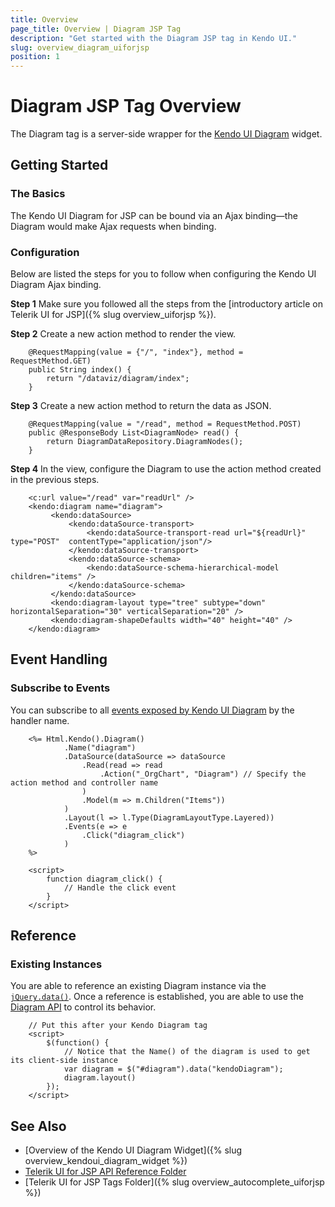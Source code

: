 ```yaml
---
title: Overview
page_title: Overview | Diagram JSP Tag
description: "Get started with the Diagram JSP tag in Kendo UI."
slug: overview_diagram_uiforjsp
position: 1
---
```


# Diagram JSP Tag Overview

The Diagram tag is a server-side wrapper for the [Kendo UI Diagram](/api/javascript/dataviz/ui/diagram) widget.

## Getting Started

### The Basics

The Kendo UI Diagram for JSP can be bound via an Ajax binding&mdash;the Diagram would make Ajax requests when binding.

### Configuration

Below are listed the steps for you to follow when configuring the Kendo UI Diagram Ajax binding.

**Step 1** Make sure you followed all the steps from the [introductory article on Telerik UI for JSP]({% slug overview_uiforjsp %}).

**Step 2** Create a new action method to render the view.



        @RequestMapping(value = {"/", "index"}, method = RequestMethod.GET)
        public String index() {
            return "/dataviz/diagram/index";
        }

**Step 3** Create a new action method to return the data as JSON.



        @RequestMapping(value = "/read", method = RequestMethod.POST)
        public @ResponseBody List<DiagramNode> read() {
            return DiagramDataRepository.DiagramNodes();
        }

**Step 4** In the view, configure the Diagram to use the action method created in the previous steps.



        <c:url value="/read" var="readUrl" />
        <kendo:diagram name="diagram">
             <kendo:dataSource>
                 <kendo:dataSource-transport>
                     <kendo:dataSource-transport-read url="${readUrl}" type="POST"  contentType="application/json"/>
                 </kendo:dataSource-transport>
                 <kendo:dataSource-schema>
                     <kendo:dataSource-schema-hierarchical-model children="items" />
                 </kendo:dataSource-schema>
             </kendo:dataSource>
             <kendo:diagram-layout type="tree" subtype="down" horizontalSeparation="30" verticalSeparation="20" />
             <kendo:diagram-shapeDefaults width="40" height="40" />
        </kendo:diagram>

## Event Handling

### Subscribe to Events

You can subscribe to all [events exposed by Kendo UI Diagram](/api/javascript/dataviz/ui/diagram#events) by the handler name.



        <%= Html.Kendo().Diagram()
                .Name("diagram")
                .DataSource(dataSource => dataSource
                    .Read(read => read
                        .Action("_OrgChart", "Diagram") // Specify the action method and controller name
                    )
                    .Model(m => m.Children("Items"))
                )
                .Layout(l => l.Type(DiagramLayoutType.Layered))
                .Events(e => e
                    .Click("diagram_click")
                )
        %>

        <script>
            function diagram_click() {
                // Handle the click event
            }
        </script>
<!--_-->
## Reference

### Existing Instances

You are able to reference an existing Diagram instance via the [`jQuery.data()`](https://api.jquery.com/jQuery.data/). Once a reference is established, you are able to use the [Diagram API](/api/javascript/dataviz/ui/diagram#methods) to control its behavior.



        // Put this after your Kendo Diagram tag
        <script>
            $(function() {
                // Notice that the Name() of the diagram is used to get its client-side instance
                var diagram = $("#diagram").data("kendoDiagram");
                diagram.layout()
            });
        </script>

## See Also

* [Overview of the Kendo UI Diagram Widget]({% slug overview_kendoui_diagram_widget %})
* [Telerik UI for JSP API Reference Folder](/api/jsp/autocomplete/animation)
* [Telerik UI for JSP Tags Folder]({% slug overview_autocomplete_uiforjsp %})

